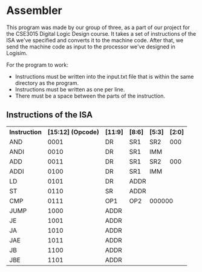 # Assembler
This program was made by our group of three, as a part of our project for the CSE3015 Digital Logic Design course. It takes a set of instructions of the ISA we've specified and converts it to the machine code. After that, we send the machine code as input to the processor we've designed in Logisim.

For the program to work:
* Instructions must be written into the input.txt file that is within the same directory as the program.
* Instructions must be written as one per line.
* There must be a space between the parts of the instruction.

##  Instructions of the ISA
  <table>
    <tr>
      <th>Instruction</th>
      <th>[15:12] (Opcode)</th>
      <th>[11:9]</th>
      <th>[8:6]</th>
      <th>[5:3]</th>
      <th>[2:0]</th>
    </tr>
    <tr>
      <td>AND</td>
      <td>0001</td>
      <td>DR</td>
      <td>SR1</td>
      <td>SR2</td>
      <td>000</td>
    </tr>
    <tr>
      <td>ANDI</td>
      <td>0010</td>
      <td>DR</td>
      <td>SR1</td>
      <td colspan="2">IMM</td>
    </tr>
    <tr>
      <td>ADD</td>
      <td>0011</td>
      <td>DR</td>
      <td>SR1</td>
      <td>SR2</td>
      <td>000</td>
    </tr>
    <tr>
      <td>ADDI</td>
      <td>0100</td>
      <td>DR</td>
      <td>SR1</td>
      <td colspan="2">IMM</td>
    </tr>
    <tr>
      <td>LD</td>
      <td>0101</td>
      <td>DR</td>
      <td colspan="3">ADDR</td>
    </tr>
    <tr>
      <td>ST</td>
      <td>0110</td>
      <td>SR</td>
      <td colspan="3">ADDR</td>
    </tr>
    <tr>
      <td>CMP</td>
      <td>0111</td>
      <td>OP1</td>
      <td>OP2</td>
      <td colspan="2">000000</td>
    </tr>
    <tr>
      <td>JUMP</td>
      <td>1000</td>
      <td colspan="4">ADDR</td>
    </tr>
    <tr>
      <td>JE</td>
      <td>1001</td>
      <td colspan="4">ADDR</td>
    </tr>
    <tr>
      <td>JA</td>
      <td>1010</td>
      <td colspan="4">ADDR</td>
    </tr>
    <tr>
      <td>JAE</td>
      <td>1011</td>
      <td colspan="4">ADDR</td>
    </tr>
    <tr>
      <td>JB</td>
      <td>1100</td>
      <td colspan="4">ADDR</td>
    </tr>
    <tr>
      <td>JBE</td>
      <td>1101</td>
      <td colspan="4">ADDR</td>
    </tr>
  </table>
